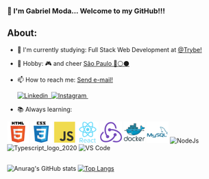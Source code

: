 ### 👋 I'm Gabriel Moda... Welcome to my GitHub!!!

<div text"center">  <h2>About:</h2>

- 🔭 I'm currently studying: Full Stack Web Development at <a href="https://www.betrybe.com/">@Trybe!</a>

- 🤔 Hobby: 🎮 and cheer <a href="https://www.instagram.com/saopaulofc/">São Paulo 🔴⚪⚫</a> 

- 📫 How to reach me: <a href="mailto:gabriel-moda@hotmail.com">Send e-mail!</a>

  <a href="https://www.linkedin.com/in/gabriel-moda/"> 
  <img    src="https://camo.githubusercontent.com/a80d00f23720d0bc9f55481cfcd77ab79e141606829cf16ec43f8cacc7741e46/68747470733a2f2f696d672e736869656c64732e696f2f62616467652f4c696e6b6564496e2d3030373742353f7374796c653d666f722d7468652d6261646765266c6f676f3d6c696e6b6564696e266c6f676f436f6c6f723d7768697465" style="width:125;height:35px" alt="Linkedin">
  <img 
  </a>
  <a href="https://www.instagram.com/gabrielmoda/"> 
  <img  src="https://camo.githubusercontent.com/b3d4671768bd0f9b6c8f410a25a96e0c5a4d135208d8910461e986f97e7985ab/68747470733a2f2f696d672e736869656c64732e696f2f62616467652f496e7374616772616d2d4534343035463f7374796c653d666f722d7468652d6261646765266c6f676f3d696e7374616772616d266c6f676f436f6c6f723d7768697465" style="width:125;height:35px" alt="Instagram">
  </a>
    <img 
- 📚 Always learning:
  </div> 
<div display"inline">
<img src="https://raw.githubusercontent.com/devicons/devicon/master/icons/html5/html5-original-wordmark.svg" width="10%" height:"10%" "html5">
<img src="https://raw.githubusercontent.com/devicons/devicon/master/icons/css3/css3-original-wordmark.svg" width="10%" height:"10%" alt="css3">
<img src="https://raw.githubusercontent.com/devicons/devicon/master/icons/javascript/javascript-original.svg" width="10%" height:"10%"  alt="Javascript">
<img src="https://raw.githubusercontent.com/devicons/devicon/master/icons/react/react-original-wordmark.svg" width="10%" height:"10%"  alt="React">
<img src="https://raw.githubusercontent.com/devicons/devicon/master/icons/redux/redux-original.svg" width="10%" height:"10%" alt="Redux">  
<img src="https://raw.githubusercontent.com/devicons/devicon/master/icons/docker/docker-original-wordmark.svg" width="10%" height:"10%"  alt="docker">
<img src="https://raw.githubusercontent.com/devicons/devicon/master/icons/mysql/mysql-plain-wordmark.svg" width="10%" height:"10%" alt="mysql">
<img src="https://walde.co/wp-content/uploads/2016/09/nodejs_logo-300x300.png" width="10%" height:"10%" alt="NodeJs">
<img src="https://upload.wikimedia.org/wikipedia/commons/4/4c/Typescript_logo_2020.svg" width="10%" height:"10%" alt="Typescript_logo_2020">
<img src="https://camo.githubusercontent.com/d4dcf8fd2bf82734a52774ae132c387357221a5d144ef0356e52c66a2d9f41e9/68747470733a2f2f63646e2e737667706f726e2e636f6d2f6c6f676f732f76697375616c2d73747564696f2d636f64652e737667" width="10%" height:"10%" alt="VS Code">
</div>
<br>
 
![Anurag's GitHub stats](https://github-readme-stats.vercel.app/api?username=GabrielModa&hide=&count_private=true&show_icons=true&theme=gotham)
[![Top Langs](https://github-readme-stats.vercel.app/api/top-langs/?username=GabrielModa)](https://github.com/GabrielModa/github-readme-stats)

